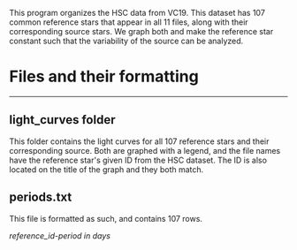 This program organizes the HSC data from VC19. This dataset has 107 common reference stars that appear in all 11 files, along with their corresponding source stars. We graph both and make the reference star
constant such that the variability of the source can be analyzed. 

# Files and their formatting
-----------------
## light_curves folder

This folder contains the light curves for all 107 reference stars and their corresponding source. Both are graphed with a legend, and the file names have the reference star's given ID from the HSC
dataset. The ID is also located on the title of the graph and they both match. 

## periods.txt

This file is formatted as such, and contains 107 rows. 

*reference_id*-*period in days*

